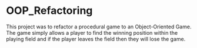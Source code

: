 # OOP_Refactoring
This project was to refactor a procedural game to an Object-Oriented Game. The game simply allows a player to find the winning position within the playing field and if the player leaves the field then they will lose the game.
